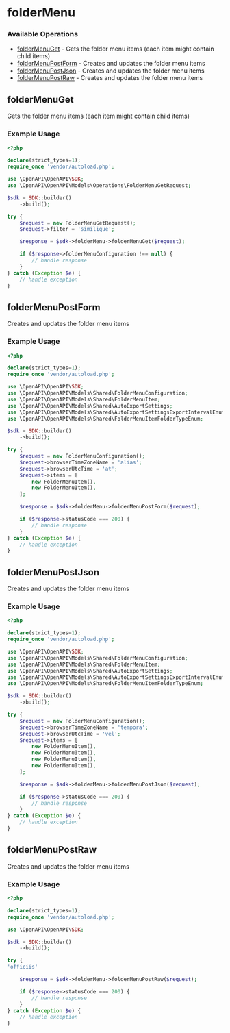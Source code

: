 # folderMenu

### Available Operations

* [folderMenuGet](#foldermenuget) - Gets the folder menu items (each item might contain child items)
* [folderMenuPostForm](#foldermenupostform) - Creates and updates the folder menu items
* [folderMenuPostJson](#foldermenupostjson) - Creates and updates the folder menu items
* [folderMenuPostRaw](#foldermenupostraw) - Creates and updates the folder menu items

## folderMenuGet

Gets the folder menu items (each item might contain child items)

### Example Usage

```php
<?php

declare(strict_types=1);
require_once 'vendor/autoload.php';

use \OpenAPI\OpenAPI\SDK;
use \OpenAPI\OpenAPI\Models\Operations\FolderMenuGetRequest;

$sdk = SDK::builder()
    ->build();

try {
    $request = new FolderMenuGetRequest();
    $request->filter = 'similique';

    $response = $sdk->folderMenu->folderMenuGet($request);

    if ($response->folderMenuConfiguration !== null) {
        // handle response
    }
} catch (Exception $e) {
    // handle exception
}
```

## folderMenuPostForm

Creates and updates the folder menu items

### Example Usage

```php
<?php

declare(strict_types=1);
require_once 'vendor/autoload.php';

use \OpenAPI\OpenAPI\SDK;
use \OpenAPI\OpenAPI\Models\Shared\FolderMenuConfiguration;
use \OpenAPI\OpenAPI\Models\Shared\FolderMenuItem;
use \OpenAPI\OpenAPI\Models\Shared\AutoExportSettings;
use \OpenAPI\OpenAPI\Models\Shared\AutoExportSettingsExportIntervalEnum;
use \OpenAPI\OpenAPI\Models\Shared\FolderMenuItemFolderTypeEnum;

$sdk = SDK::builder()
    ->build();

try {
    $request = new FolderMenuConfiguration();
    $request->browserTimeZoneName = 'alias';
    $request->browserUtcTime = 'at';
    $request->items = [
        new FolderMenuItem(),
        new FolderMenuItem(),
    ];

    $response = $sdk->folderMenu->folderMenuPostForm($request);

    if ($response->statusCode === 200) {
        // handle response
    }
} catch (Exception $e) {
    // handle exception
}
```

## folderMenuPostJson

Creates and updates the folder menu items

### Example Usage

```php
<?php

declare(strict_types=1);
require_once 'vendor/autoload.php';

use \OpenAPI\OpenAPI\SDK;
use \OpenAPI\OpenAPI\Models\Shared\FolderMenuConfiguration;
use \OpenAPI\OpenAPI\Models\Shared\FolderMenuItem;
use \OpenAPI\OpenAPI\Models\Shared\AutoExportSettings;
use \OpenAPI\OpenAPI\Models\Shared\AutoExportSettingsExportIntervalEnum;
use \OpenAPI\OpenAPI\Models\Shared\FolderMenuItemFolderTypeEnum;

$sdk = SDK::builder()
    ->build();

try {
    $request = new FolderMenuConfiguration();
    $request->browserTimeZoneName = 'tempora';
    $request->browserUtcTime = 'vel';
    $request->items = [
        new FolderMenuItem(),
        new FolderMenuItem(),
        new FolderMenuItem(),
        new FolderMenuItem(),
    ];

    $response = $sdk->folderMenu->folderMenuPostJson($request);

    if ($response->statusCode === 200) {
        // handle response
    }
} catch (Exception $e) {
    // handle exception
}
```

## folderMenuPostRaw

Creates and updates the folder menu items

### Example Usage

```php
<?php

declare(strict_types=1);
require_once 'vendor/autoload.php';

use \OpenAPI\OpenAPI\SDK;

$sdk = SDK::builder()
    ->build();

try {
'officiis'

    $response = $sdk->folderMenu->folderMenuPostRaw($request);

    if ($response->statusCode === 200) {
        // handle response
    }
} catch (Exception $e) {
    // handle exception
}
```
